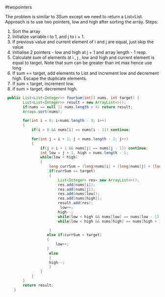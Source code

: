 #twopointers

The problem is similar to 3Sum except we need to return a List<List<Integer>.
Approach is to use two pointers, low and high after sorting the array.
Steps:
1. Sort the array
2. Initialize variable i to 1, and j to i + 1.
3. If previous value and current element of i and j are equal, just skip the value
4. Initialise 2 pointers - low and high at j + 1 and array length - 1 resp.
5. Calculate sum of elements at i , j , low and high and current element is equal to target. Note that sum can be greater than int max hence use long 
6. If sum == target, add elements to List and increment low and decrement high.
     Escape the duplicate elements.
7. If sum < target, increment low.
8. if sum > target, decrement high.

``` java
 public List<List<Integer>> fourSum(int[] nums, int target) {
        List<List<Integer>> result = new ArrayList<>();
        if(nums == null || nums.length < 4) return result;
        Arrays.sort(nums);
        
        for(int i = 0; i<nums.length - 3; i++)
        {
            if(i > 0 && nums[i] == nums[i - 1]) continue;
            
            for(int j = i + 1; j < nums.length - 2; j++)
            {
                if(j > i + 1 && nums[j] == nums[j - 1]) continue;
                int low = j + 1, high = nums.length - 1;
                while(low < high)
                {
                    long currSum = (long)nums[i] + (long)nums[j] + (long)nums[low] + (long)nums[high];
                    if(currSum == target)
                    {
                        List<Integer> res= new ArrayList<>();
                        res.add(nums[i]);
                        res.add(nums[j]);
                        res.add(nums[low]);
                        res.add(nums[high]);
                        result.add(res);
                         low++;
                        high--;
                        while(low < high && nums[low] == nums[low - 1]) {low++;}
                        while(low < high && nums[high] == nums[high + 1]) {high--;}
                       
                    }
                   else if(currSum < target)
                   {
                       low++;
                   }
                    else
                    {
                    high--;
                    }     
                }
            }
        }
        return result;
    }
```